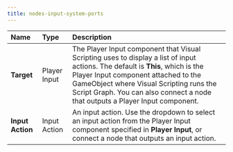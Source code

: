 ```yaml
---
title: nodes-input-system-ports
---
```


| **Name** | **Type** | **Description** |
| :------  | :------- | :-------------  |
| **Target**   | Player Input | The Player Input component that Visual Scripting uses to display a list of input actions. The default is **This**, which is the Player Input component attached to the GameObject where Visual Scripting runs the Script Graph. You can also connect a node that outputs a Player Input component.|
| **Input Action** | Input Action | An input action. Use the dropdown to select an input action from the Player Input component specified in **Player Input**, or connect a node that outputs an input action.|